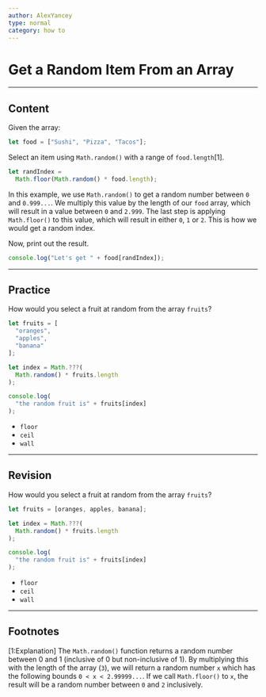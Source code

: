 ```yaml
---
author: AlexYancey
type: normal
category: how to
---
```


# Get a Random Item From an Array


---

## Content

Given the array:

```js
let food = ["Sushi", "Pizza", "Tacos"];
```

Select an item using `Math.random()` with a range of `food.length`[1].

```js
let randIndex =
  Math.floor(Math.random() * food.length);
```

In this example, we use `Math.random()` to get a random number between `0` and `0.999...`. We multiply this value by the length of our `food` array, which will result in a value between `0` and `2.999`. The last step is applying `Math.floor()` to this value, which will result in either `0`, `1` or `2`. This is how we would get a random index.

Now, print out the result.

```js
console.log("Let's get " + food[randIndex]);
```


---

## Practice

How would you select a fruit at random from the array `fruits`?

```js
let fruits = [
  "oranges",
  "apples",
  "banana"
];

let index = Math.???(
  Math.random() * fruits.length
);

console.log(
  "the random fruit is" + fruits[index]
);

```

* `floor`
* `ceil`
* `wall`


---

## Revision

How would you select a fruit at random from the array `fruits`?

```js
let fruits = [oranges, apples, banana];

let index = Math.???(
  Math.random() * fruits.length
);

console.log(
  "the random fruit is" + fruits[index]
);
```

* `floor`
* `ceil`
* `wall`


---

## Footnotes

[1:Explanation]
The `Math.random()` function returns a random number between 0 and 1 (inclusive of 0 but non-inclusive of 1). By multiplying this with the length of the array (`3`), we will return a random number `x` which has the following bounds `0 < x < 2.99999...`. If we call `Math.floor()` to `x`, the result will be a random number between `0` and `2` inclusively.
